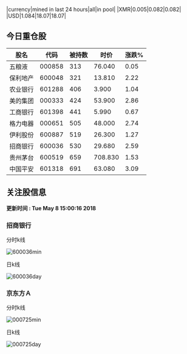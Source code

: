 |currency|mined in last 24 hours|all|in pool|
|XMR|0.005|0.082|0.082|
|USD|1.084|18.07|18.07|

## 今日重仓股 

|股名|代码|被持数|时价|涨跌%|
|---|---|---|---|---|
|五粮液|000858|313|76.040|0.05|
|保利地产|600048|321|13.810|2.22|
|农业银行|601288|406|3.900|1.04|
|美的集团|000333|424|53.900|2.86|
|工商银行|601398|441|5.990|0.67|
|格力电器|000651|505|48.000|2.74|
|伊利股份|600887|519|26.300|1.27|
|招商银行|600036|530|29.680|2.59|
|贵州茅台|600519|659|708.830|1.53|
|中国平安|601318|691|63.080|3.09|

## 关注股信息
**更新时间 : Tue May  8 15:00:16 2018**
### 招商银行 
分时k线

![600036min](http://image.sinajs.cn/newchart/min/n/sh600036.gif)

日k线

![600036day](http://image.sinajs.cn/newchart/daily/n/sh600036.gif)

### 京东方Ａ 
分时k线

![000725min](http://image.sinajs.cn/newchart/min/n/sz000725.gif)

日k线

![000725day](http://image.sinajs.cn/newchart/daily/n/sz000725.gif)
